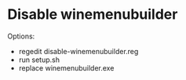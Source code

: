 # Disable winemenubuilder
Options:

* regedit disable-winemenubuilder.reg
* run setup.sh
* replace winemenubuilder.exe
